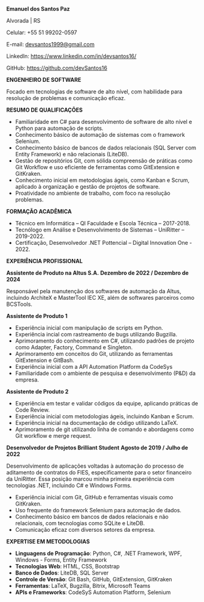 **Emanuel dos Santos Paz**

Alvorada | RS

Celular: +55 51 99202-0597

E-mail: devsantos1999@gmail.com

LinkedIn: https://www.linkedin.com/in/devsantos16/

GitHub: https://github.com/devSantos16

**ENGENHEIRO DE SOFTWARE**

Focado em tecnologias de software de alto nível, com habilidade para resolução de problemas e comunicação eficaz.

**RESUMO DE QUALIFICAÇÕES**

- Familiaridade em C# para desenvolvimento de software de alto nível e Python para automação de scripts.
- Conhecimento básico de automação de sistemas com o framework Selenium.
- Conhecimento básico de bancos de dados relacionais (SQL Server com Entity Framework) e não relacionais (LiteDB).
- Gestão de repositórios Git, com sólida compreensão de práticas como Git Workflow e uso eficiente de ferramentas como GitExtension e GitKraken.
- Conhecimento inicial em metodologias ágeis, como Kanban e Scrum, aplicado à organização e gestão de projetos de software.
- Proatividade no ambiente de trabalho, com foco na resolução problemas.

**FORMAÇÃO ACADÊMICA**

- Técnico em Informática – QI Faculdade e Escola Técnica – 2017-2018.
- Tecnólogo em Análise e Desenvolvimento de Sistemas – UniRitter – 2019-2022.
- Certificação, Desenvolvedor .NET Pottencial – Digital Innovation One - 2022.

**EXPERIÊNCIA PROFISSIONAL**

**Assistente de Produto na Altus S.A.**
**Dezembro de 2022 / Dezembro de 2024**

Responsável pela manutenção dos softwares de automação da Altus, incluindo ArchiteX e MasterTool IEC XE, além de softwares parceiros como BCSTools.

**Assistente de Produto 1**  
- Experiência inicial com manipulação de scripts em Python.
- Experiência incial com rastreamento de bugs utilizando Bugzilla.
- Aprimoramento do conhecimento em C#, utilizando padrões de projeto como Adapter, Factory, Command e Singleton.
- Aprimoramento em conceitos do Git, utilizando as ferramentas GitExtension e GitBash.
- Experiência inicial com a API Automation Platform da CodeSys
- Familiaridade com o ambiente de pesquisa e desenvolvimento (P&D) da empresa.

**Assistente de Produto 2**  

- Experiência em testar e validar códigos da equipe, aplicando práticas de Code Review.
- Experiência inicial com metodologias ágeis, incluindo Kanban e Scrum.
- Experiência inicial na documentação de código utilizando LaTeX.
- Aprimoramento de git utilizando linha de comando e abordagens como Git workflow e merge request.

**Desenvolvedor de Projetos Brilliant Student**
**Agosto de 2019 / Julho de 2022**

Desenvolvimento de aplicações voltadas à automação do processo de aditamento de contratos do FIES, especificamente para o setor financeiro da UniRitter. Essa posição marcou minha primeira experiência com tecnologias .NET, incluindo C# e Windows Forms.

- Experiência inicial com Git, GitHub e ferramentas visuais como GitKraken.
- Uso frequente do framework Selenium para automação de dados.
- Conhecimento básico em bancos de dados relacionais e não relacionais, com tecnologias como SQLite e LiteDB.
- Comunicação eficaz com diversos setores da empresa.

**EXPERTISE EM METODOLOGIAS**

- **Linguagens de Programação**: Python, C#, .NET Framework, WPF, Windows - Forms, Entity Framework
- **Tecnologias Web**: HTML, CSS, Bootstrap
- **Banco de Dados**: LiteDB, SQL Server
- **Controle de Versão**: Git Bash, GitHub, GitExtension, GitKraken
- **Ferramentas**: LaTeX, Bugzilla, Bitrix, Microsoft Teams
- **APIs e Frameworks**: CodeSyS Automation Platform, Selenium